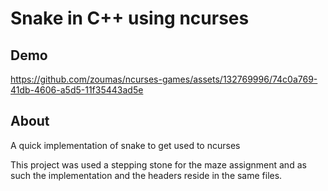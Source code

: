 # Snake in C++ using ncurses

## Demo

https://github.com/zoumas/ncurses-games/assets/132769996/74c0a769-41db-4606-a5d5-11f35443ad5e

## About
A quick implementation of snake to get used to ncurses

This project was used a stepping stone for the maze assignment and as such the implementation and the headers reside in the same files.
